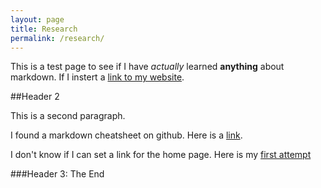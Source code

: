 ```yaml
---
layout: page
title: Research
permalink: /research/
---
```


This is a test page to see if I have *actually* learned **anything** about markdown. If I instert a [link to my website](http://nathanaelsmith.org "My Homepage"). 

##Header 2

This is a second paragraph. 

I found a markdown cheatsheet on github. Here is a [link](https://github.com/adam-p/markdown-here/wiki/Markdown-Cheatsheet "Cheatsheet").

I don't know if I can set a link for the home page. Here is my [first attempt](/index.html "homepage")

###Header 3: The End
